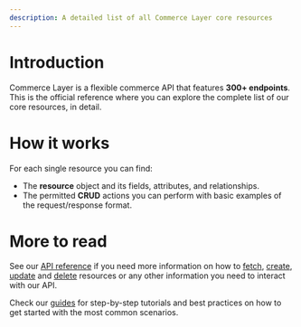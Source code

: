 ```yaml
---
description: A detailed list of all Commerce Layer core resources
---
```


# Introduction

Commerce Layer is a flexible commerce API that features **300+ endpoints**. This is the official reference where you can explore the complete list of our core resources, in detail.

# How it works

For each single resource you can find:

- The **resource** object and its fields, attributes, and relationships.
- The permitted **CRUD** actions you can perform with basic examples of the request/response format.

# More to read

See our [API reference](https://docs.commercelayer.io/api/) if you need more information on how to [fetch](https://docs.commercelayer.io/developers/fetching-resources), [create](https://docs.commercelayer.io/developers/creating-resources), [update](https://docs.commercelayer.io/developers/updating-resources) and [delete](https://docs.commercelayer.io/developers/deleting-resources) resources or any other information you need to interact with our API.

Check our [guides](https://docs.commercelayer.io/developers/v/guides/) for step-by-step tutorials and best practices on how to get started with the most common scenarios.
